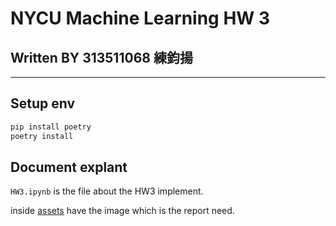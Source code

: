 # NYCU Machine Learning HW 3

## Written BY 313511068 練鈞揚

---

## Setup env

```sh
pip install poetry 
poetry install 
```

## Document explant

`HW3.ipynb` is the file about the HW3 implement.

inside [assets](./assets/) have the image which is the report need.
